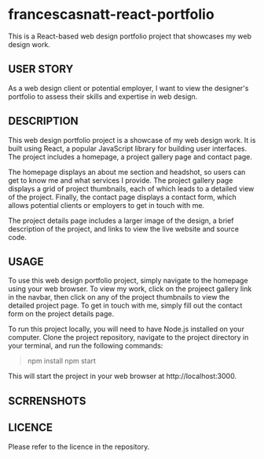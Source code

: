 # francescasnatt-react-portfolio
This is a React-based web design portfolio project that showcases my web design work.

## USER STORY

As a web design client or potential employer, I want to view the designer's portfolio to assess their skills and expertise in web design.

## DESCRIPTION

This web design portfolio project is a showcase of my web design work. It is built using React, a popular JavaScript library for building user interfaces. The project includes a homepage, a project gallery page and contact page.

The homepage displays an about me section and headshot, so users can get to know me and what services I provide. The project gallery page displays a grid of project thumbnails, each of which leads to a detailed view of the project. Finally, the contact page displays a contact form, which allows potential clients or employers to get in touch with me.

The project details page includes a larger image of the design, a brief description of the project, and links to view the live website and source code.

## USAGE

To use this web design portfolio project, simply navigate to the homepage using your web browser. To view my work, click on the projeect gallery link in the navbar, then click on any of the project thumbnails to view the detailed project page. To get in touch with me, simply fill out the contact form on the project details page.

To run this project locally, you will need to have Node.js installed on your computer. Clone the project repository, navigate to the project directory in your terminal, and run the following commands:

> npm install
> npm start

This will start the project in your web browser at http://localhost:3000.


## SCRRENSHOTS

<!-- ![screenshot of team profiles](./images/TeamProfiles.png) -->

## LICENCE
Please refer to the licence in the repository.
  